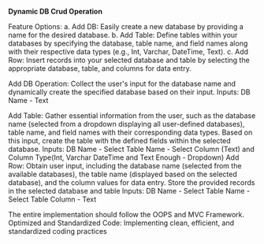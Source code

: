
**Dynamic DB Crud Operation**


Feature Options:
a. Add DB: Easily create a new database by providing a name for the desired database.
b. Add Table: Define tables within your databases by specifying the database, table name, and field names along with their respective data types (e.g., Int, Varchar, DateTime, Text).
c. Add Row: Insert records into your selected database and table by selecting the appropriate database, table, and columns for data entry.

Add DB Operation:
Collect the user's input for the database name and dynamically create the specified database based on their input.
    Inputs:
        DB Name - Text

Add Table:
Gather essential information from the user, such as the database name (selected from a dropdown displaying all user-defined databases), table name, and field names with their corresponding data types. Based on this input, create the table with the defined fields within the selected database.
     Inputs:
        DB Name - Select
        Table Name - Select
        Column (Text) and Column Type(Int, Varchar DateTime and Text Enough - Dropdown)
Add Row:
Obtain user input, including the database name (selected from the available databases), the table name (displayed based on the selected database), and the column values for data entry. Store the provided records in the selected database and table
      Inputs:
         DB Name - Select
         Table Name - Select
         Table Column - Text

The entire implementation should follow the OOPS and MVC Framework.
Optimized and Standardized Code: Implementing clean, efficient, and standardized coding practices
